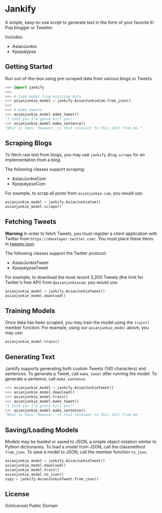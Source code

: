 # Jankify

A simple, easy-to-use script to generate text in the form of your favorite K-Pop blogger or Tweeter.

Includes:

- AsianJunkie
- Kpopalypse

## Getting Started

Run out-of-the-box using pre-scraped data from various blogs or Tweets. 

```python
>>> import jankify
>>>
>>> # load model from existing data
>>> asianjunkie_model = jankify.AsianJunkieCom.from_json()
>>>
>>> # make tweets
>>> asianjunkie_model.make_tweet()
"I told you I’m gonna kill you!"
>>> asianjunkie_model.make_sentence()
"What is news, however, is that relevant to this shit from me."
```

## Scraping Blogs

To fetch raw text from blogs, you may use `jankify.Blog.scrape` for an implementation from a blog.

The following classes support scraping:

- AsianJunkieCom
- KpopalypseCom

For example, to scrap all posts from `asianjunkie.com`, you would use:

```python
asianjunkie_model = jankify.AsianJunkieCom()
asianjunkie_model.scrape()
```

## Fetching Tweets

**Warning** In order to fetch Tweets, you must register a client application with Twitter from `https://developer.twitter.com/`. You must place these items in [tweepy.json](/data/tweepy.json).

The following classes support the Twitter protocol:

- AsianJunkieTweet
- KpopalypseTweet

For example, to download the most recent 3,200 Tweets (the limit for Twitter's free API) from `@asianjunkiecom`, you would use:

```python
asianjunkie_model = jankify.AsianJunkieTweet()
asianjunkie_model.download()
```

## Training Models

Once data has been scraped, you may train the model using the `train()` member function. For example, using our `asianjunkie_model` above, you may use:

```python
asianjunkie_model.train()
```

## Generating Text

Jankify supports generating both custom Tweets (140 characters) and sentences. To generate a Tweet, call `make_tweet` after running the model. To generate a sentence, call `make_sentence`.

```python
>>> asianjunkie_model = jankify.AsianJunkieTweet()
>>> asianjunkie_model.download()
>>> asianjunkie_model.train()
>>> asianjunkie_model.make_tweet()
"I told you I’m gonna kill you!"
>>> asianjunkie_model.make_sentence()
"What is news, however, is that relevant to this shit from me."
```

## Saving/Loading Models

Models may be loaded or saved to JSON, a simple object notation similar to Python dictionaries. To load a model from JSON, call the classmethod `from_json`. To save a model to JSON, call the member function `to_json`.

```python
asianjunkie_model = jankify.AsianJunkieTweet()
asianjunkie_model.download()
asianjunkie_model.train()
asianjunkie_model.to_json()
copy = jankify.AsianJunkieTweet.from_json()
```

## License

(Unlicense) Public Domain
